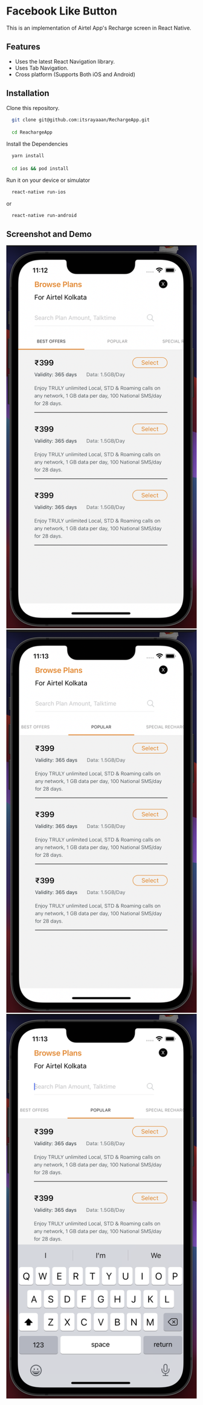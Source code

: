 # Facebook Like Button

This is an implementation of Airtel App's Recharge screen in React Native.

## Features

- Uses the latest React Navigation library.
- Uses Tab Navigation.
- Cross platform (Supports Both iOS and Android)

## Installation

Clone this repository.

```bash
  git clone git@github.com:itsrayaaan/RechargeApp.git

  cd ReachargeApp
```

Install the Dependencies

```bash
  yarn install

  cd ios && pod install
```

Run it on your device or simulator

```bash
  react-native run-ios
```

or

```bash
  react-native run-android
```

## Screenshot and Demo

![Screenshot](demo/sc1.png)
![Screenshot](demo/sc2.png)
![Screenshot](demo/sc3.png)
